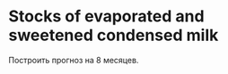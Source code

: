 Stocks of evaporated and sweetened condensed milk
=================================================

Построить прогноз на 8 месяцев.
